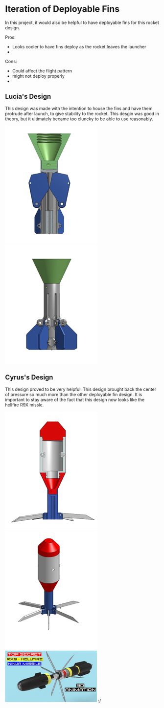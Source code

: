 # Iteration of Deployable Fins

In this project, it would also be helpful to have deployable fins for this rocket design. 

Pros: 
* Looks cooler to have fins deploy as the rocket leaves the launcher
* 

Cons:
* Could affect the flight pattern 
* might not deploy properly
* 


## Lucia's Design

This design was made with the intention to house the fins and have them protrude after launch, to give stability to the rocket. This desgin was good in theory, but it ultimately became too cluncky to be able to use reasonably. 

<img src = "https://github.com/Pweder3/SMORT/blob/5ad181adcb8435c483eea744db74825fd37a5762/Documentation/Images/Images/Fin%20Assembly%20(1).png" width =300>
<img src = "https://github.com/Pweder3/SMORT/blob/5ad181adcb8435c483eea744db74825fd37a5762/Documentation/Images/Images/Fin%20Assembly.png" width =300>



## Cyrus's Design
This design proved to be very helpful. This design brought back the center of pressure so much more than the other deployable fin design. It is important to stay aware of the fact that this design now looks like the hellfire R9X missle. 

<img src = "https://github.com/Pweder3/SMORT/blob/8dce3748125958c3205810a49f6f0b5950652b31/Documentation/Images/Images/cyrus.fins-sectionview.png" width =300>
<img src = "https://github.com/Pweder3/SMORT/blob/8dce3748125958c3205810a49f6f0b5950652b31/Documentation/Images/Images/cyrus.fins.png" width =300>
<img src = "https://github.com/Pweder3/SMORT/blob/a59563d5546bd87653a297ddd4fd5d98279a79d2/Documentation/Images/Images/hellfire.jpg" width =300>
:/